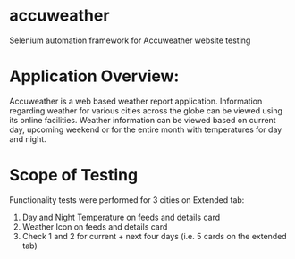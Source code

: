 # accuweather
Selenium automation framework for Accuweather website testing

# Application Overview:
Accuweather is a web based weather report application. Information regarding weather for various cities across the globe can be viewed using its online facilities. Weather information can be viewed based on current day, upcoming weekend or for the entire month with temperatures for day and night.

# Scope of Testing
Functionality tests were performed for 3 cities on Extended tab:
1. Day and Night Temperature on feeds and details card
2. Weather Icon on feeds and details card
3. Check 1 and 2 for current + next four days (i.e. 5 cards on the extended tab)
